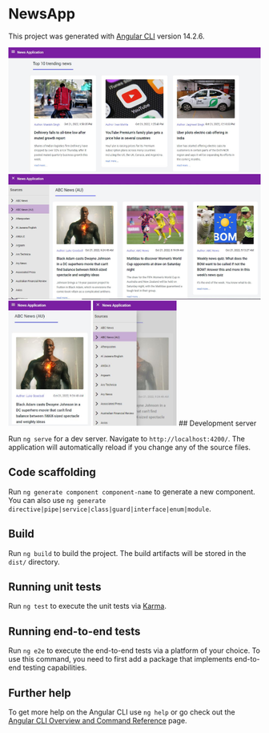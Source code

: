 # NewsApp

This project was generated with [Angular CLI](https://github.com/angular/angular-cli) version 14.2.6.

<img src="screenshots/ss1.JPG" alt="ss1" height="250px">  
<img src="screenshots/ss2.JPG" alt="ss2" height="250px"> 
<img src="screenshots/ss3.JPG" alt="ss3" height="250px"> 
<img src="screenshots/ss4.JPG" alt="ss4" height="250px"> 
## Development server

Run `ng serve` for a dev server. Navigate to `http://localhost:4200/`. The application will automatically reload if you change any of the source files.

## Code scaffolding

Run `ng generate component component-name` to generate a new component. You can also use `ng generate directive|pipe|service|class|guard|interface|enum|module`.

## Build

Run `ng build` to build the project. The build artifacts will be stored in the `dist/` directory.

## Running unit tests

Run `ng test` to execute the unit tests via [Karma](https://karma-runner.github.io).

## Running end-to-end tests

Run `ng e2e` to execute the end-to-end tests via a platform of your choice. To use this command, you need to first add a package that implements end-to-end testing capabilities.

## Further help

To get more help on the Angular CLI use `ng help` or go check out the [Angular CLI Overview and Command Reference](https://angular.io/cli) page.
